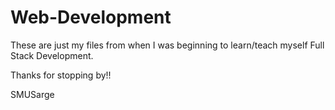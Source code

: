 # Web-Development

These are just my files from when I was beginning to learn/teach myself Full Stack Development.

Thanks for stopping by!!

SMUSarge
